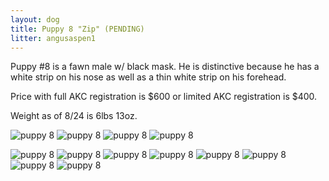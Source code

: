 ```yaml
---
layout: dog
title: Puppy 8 "Zip" (PENDING)
litter: angusaspen1
---
```


Puppy #8 is a fawn male w/ black mask. He is distinctive because he has a white strip on his nose as well as a thin white strip on his forehead.

Price with full AKC registration is $600 or limited AKC registration is $400.

Weight as of 8/24 is 6lbs 13oz.

![puppy 8](http://farm4.staticflickr.com/3838/14956582579_4d4130e17e_z_d.jpg)
![puppy 8](http://farm4.staticflickr.com/3893/15143268395_bec060570d_z_d.jpg)
![puppy 8](http://farm4.staticflickr.com/3861/15143272145_3bf628434d_z_d.jpg)
![puppy 8](http://farm4.staticflickr.com/3875/14956593089_d8c6ffc212_z_d.jpg)

![puppy 8](http://farm4.staticflickr.com/3861/14799136758_7178f2618d_z_d.jpg)
![puppy 8](http://farm4.staticflickr.com/3886/14799150078_8bbba2cc77_z_d.jpg)
![puppy 8](http://farm6.staticflickr.com/5564/14982629501_c5c477e77c_z_d.jpg)
![puppy 8](http://farm6.staticflickr.com/5571/14799162408_27f97d055d_z_d.jpg)
![puppy 8](http://farm4.staticflickr.com/3860/14799235637_cd022ee6ea_z_d.jpg)
![puppy 8](http://farm4.staticflickr.com/3859/14985435432_d441d79096_z_d.jpg)
![puppy 8](http://farm6.staticflickr.com/5551/14962639156_c33ca6ab48_z_d.jpg)
![puppy 8](http://farm6.staticflickr.com/5570/14840251130_44c77c5b45_z_d.jpg)
